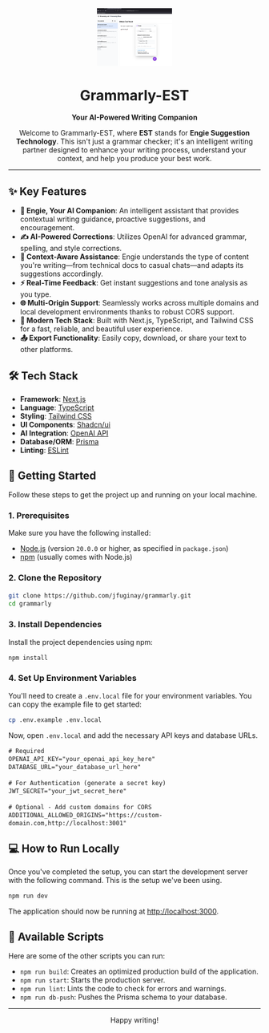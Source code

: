 <div align="center">
  <img src="public/grammarly.png" alt="Grammarly-EST Logo" width="150">
  <h1>Grammarly-EST</h1>
  <p>
    <strong>Your AI-Powered Writing Companion</strong>
  </p>
  <p>
    Welcome to Grammarly-EST, where <strong>EST</strong> stands for <strong>Engie Suggestion Technology</strong>. This isn't just a grammar checker; it's an intelligent writing partner designed to enhance your writing process, understand your context, and help you produce your best work.
  </p>
</div>

---

## ✨ Key Features

- **🤖 Engie, Your AI Companion**: An intelligent assistant that provides contextual writing guidance, proactive suggestions, and encouragement.
- **✍️ AI-Powered Corrections**: Utilizes OpenAI for advanced grammar, spelling, and style corrections.
- **🎨 Context-Aware Assistance**: Engie understands the type of content you're writing—from technical docs to casual chats—and adapts its suggestions accordingly.
- **⚡ Real-Time Feedback**: Get instant suggestions and tone analysis as you type.
- **🌐 Multi-Origin Support**: Seamlessly works across multiple domains and local development environments thanks to robust CORS support.
- **🚀 Modern Tech Stack**: Built with Next.js, TypeScript, and Tailwind CSS for a fast, reliable, and beautiful user experience.
- **📤 Export Functionality**: Easily copy, download, or share your text to other platforms.

## 🛠️ Tech Stack

- **Framework**: [Next.js](https://nextjs.org/)
- **Language**: [TypeScript](https://www.typescriptlang.org/)
- **Styling**: [Tailwind CSS](https://tailwindcss.com/)
- **UI Components**: [Shadcn/ui](https://ui.shadcn.com/)
- **AI Integration**: [OpenAI API](https://openai.com/api/)
- **Database/ORM**: [Prisma](https://www.prisma.io/)
- **Linting**: [ESLint](https://eslint.org/)

## 🚀 Getting Started

Follow these steps to get the project up and running on your local machine.

### 1. Prerequisites

Make sure you have the following installed:
- [Node.js](https://nodejs.org/) (version `20.0.0` or higher, as specified in `package.json`)
- [npm](https://www.npmjs.com/) (usually comes with Node.js)

### 2. Clone the Repository

```bash
git clone https://github.com/jfuginay/grammarly.git
cd grammarly
```

### 3. Install Dependencies

Install the project dependencies using npm:
```bash
npm install
```

### 4. Set Up Environment Variables

You'll need to create a `.env.local` file for your environment variables. You can copy the example file to get started:
```bash
cp .env.example .env.local
```

Now, open `.env.local` and add the necessary API keys and database URLs.
```env
# Required
OPENAI_API_KEY="your_openai_api_key_here"
DATABASE_URL="your_database_url_here"

# For Authentication (generate a secret key)
JWT_SECRET="your_jwt_secret_here"

# Optional - Add custom domains for CORS
ADDITIONAL_ALLOWED_ORIGINS="https://custom-domain.com,http://localhost:3001"
```

## 💻 How to Run Locally

Once you've completed the setup, you can start the development server with the following command. This is the setup we've been using.

```bash
npm run dev
```

The application should now be running at [http://localhost:3000](http://localhost:3000).

## 📜 Available Scripts

Here are some of the other scripts you can run:

- `npm run build`: Creates an optimized production build of the application.
- `npm run start`: Starts the production server.
- `npm run lint`: Lints the code to check for errors and warnings.
- `npm run db-push`: Pushes the Prisma schema to your database.

---

<div align="center">
  Happy writing!
</div>

